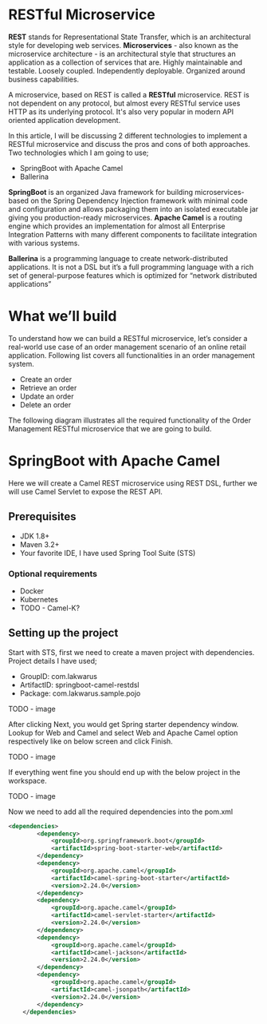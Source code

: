 # RESTful Microservice

**REST** stands for Representational State Transfer, which is an architectural style for developing web services. **Microservices** - also known as the microservice architecture - is an architectural style that structures an application as a collection of services that are. Highly maintainable and testable. Loosely coupled. Independently deployable. Organized around business capabilities.

A microservice, based on REST is called a **RESTful** microservice. REST is not dependent on any protocol, but almost every RESTful service uses HTTP as its underlying protocol. It's also very popular in modern API oriented application development.

In this article, I will be discussing 2 different technologies to implement a RESTful microservice and discuss the pros and cons of both approaches. Two technologies which I am going to use;
 - SpringBoot with Apache Camel
 - Ballerina

**SpringBoot** is an organized Java framework for building microservices-based on the Spring Dependency Injection framework with minimal code and configuration and allows packaging them into an isolated executable jar giving you production-ready microservices. **Apache Camel** is a routing engine which provides an implementation for almost all Enterprise Integration Patterns with many different components to facilitate integration with various systems.

**Ballerina** is a programming language to create network-distributed applications. It is not a DSL but it’s a full programming language with a rich set of general-purpose features which is optimized for “network distributed applications”

# What we’ll build
To understand how we can build a RESTful microservice, let’s consider a real-world use case of an order management scenario of an online retail application. Following list covers all functionalities in an order management system.
- Create an order
- Retrieve an order
- Update an order
- Delete an order

The following diagram illustrates all the required functionality of the Order Management RESTful microservice that we are going to build.

# SpringBoot with Apache Camel
Here we will create a Camel REST microservice using REST DSL, further we will use Camel Servlet to expose the REST API.

## Prerequisites
- JDK 1.8+
- Maven 3.2+
- Your favorite IDE, I have used Spring Tool Suite (STS)

### Optional requirements
- Docker
- Kubernetes
- TODO - Camel-K?

## Setting up the project
Start with STS, first we need to create a maven project with dependencies. Project details I have used;
- GroupID: com.lakwarus
- ArtifactID: springboot-camel-restdsl
- Package: com.lakwarus.sample.pojo

TODO - image

After clicking Next, you would get Spring starter dependency window. Lookup for Web and Camel and select Web and Apache Camel option respectively like on below screen and click Finish.

TODO - image

If everything went fine you should end up with the below project in the workspace.

TODO - image

Now we need to add all the required dependencies into the pom.xml

```xml
<dependencies>
		<dependency>
			<groupId>org.springframework.boot</groupId>
			<artifactId>spring-boot-starter-web</artifactId>
		</dependency>
		<dependency>
			<groupId>org.apache.camel</groupId>
			<artifactId>camel-spring-boot-starter</artifactId>
			<version>2.24.0</version>
		</dependency>
	  	<dependency>
			<groupId>org.apache.camel</groupId>
			<artifactId>camel-servlet-starter</artifactId>
			<version>2.24.0</version>
		</dependency>
		<dependency>
			<groupId>org.apache.camel</groupId>
			<artifactId>camel-jackson</artifactId>
			<version>2.24.0</version>
		</dependency>
		<dependency>
 			<groupId>org.apache.camel</groupId>
  			<artifactId>camel-jsonpath</artifactId>
			<version>2.24.0</version>
		</dependency>
	</dependencies>
```
